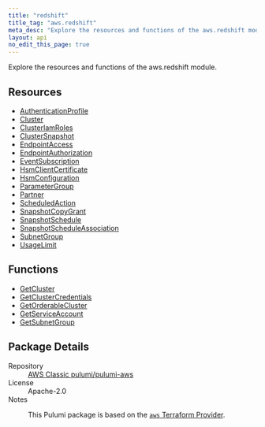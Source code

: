 ```yaml
---
title: "redshift"
title_tag: "aws.redshift"
meta_desc: "Explore the resources and functions of the aws.redshift module."
layout: api
no_edit_this_page: true
---
```


<!-- WARNING: this file was generated by Pulumi Docs Generator. -->
<!-- Do not edit by hand unless you're certain you know what you are doing! -->

Explore the resources and functions of the aws.redshift module.

<h2 id="resources">Resources</h2>
<ul class="api">
    <li><a href="authenticationprofile/" title="AuthenticationProfile"><span class="api-symbol api-symbol--resource"></span>AuthenticationProfile</a></li>
    <li><a href="cluster/" title="Cluster"><span class="api-symbol api-symbol--resource"></span>Cluster</a></li>
    <li><a href="clusteriamroles/" title="ClusterIamRoles"><span class="api-symbol api-symbol--resource"></span>ClusterIamRoles</a></li>
    <li><a href="clustersnapshot/" title="ClusterSnapshot"><span class="api-symbol api-symbol--resource"></span>ClusterSnapshot</a></li>
    <li><a href="endpointaccess/" title="EndpointAccess"><span class="api-symbol api-symbol--resource"></span>EndpointAccess</a></li>
    <li><a href="endpointauthorization/" title="EndpointAuthorization"><span class="api-symbol api-symbol--resource"></span>EndpointAuthorization</a></li>
    <li><a href="eventsubscription/" title="EventSubscription"><span class="api-symbol api-symbol--resource"></span>EventSubscription</a></li>
    <li><a href="hsmclientcertificate/" title="HsmClientCertificate"><span class="api-symbol api-symbol--resource"></span>HsmClientCertificate</a></li>
    <li><a href="hsmconfiguration/" title="HsmConfiguration"><span class="api-symbol api-symbol--resource"></span>HsmConfiguration</a></li>
    <li><a href="parametergroup/" title="ParameterGroup"><span class="api-symbol api-symbol--resource"></span>ParameterGroup</a></li>
    <li><a href="partner/" title="Partner"><span class="api-symbol api-symbol--resource"></span>Partner</a></li>
    <li><a href="scheduledaction/" title="ScheduledAction"><span class="api-symbol api-symbol--resource"></span>ScheduledAction</a></li>
    <li><a href="snapshotcopygrant/" title="SnapshotCopyGrant"><span class="api-symbol api-symbol--resource"></span>SnapshotCopyGrant</a></li>
    <li><a href="snapshotschedule/" title="SnapshotSchedule"><span class="api-symbol api-symbol--resource"></span>SnapshotSchedule</a></li>
    <li><a href="snapshotscheduleassociation/" title="SnapshotScheduleAssociation"><span class="api-symbol api-symbol--resource"></span>SnapshotScheduleAssociation</a></li>
    <li><a href="subnetgroup/" title="SubnetGroup"><span class="api-symbol api-symbol--resource"></span>SubnetGroup</a></li>
    <li><a href="usagelimit/" title="UsageLimit"><span class="api-symbol api-symbol--resource"></span>UsageLimit</a></li>
</ul>

<h2 id="functions">Functions</h2>
<ul class="api">
    <li><a href="getcluster/" title="GetCluster"><span class="api-symbol api-symbol--function"></span>GetCluster</a></li>
    <li><a href="getclustercredentials/" title="GetClusterCredentials"><span class="api-symbol api-symbol--function"></span>GetClusterCredentials</a></li>
    <li><a href="getorderablecluster/" title="GetOrderableCluster"><span class="api-symbol api-symbol--function"></span>GetOrderableCluster</a></li>
    <li><a href="getserviceaccount/" title="GetServiceAccount"><span class="api-symbol api-symbol--function"></span>GetServiceAccount</a></li>
    <li><a href="getsubnetgroup/" title="GetSubnetGroup"><span class="api-symbol api-symbol--function"></span>GetSubnetGroup</a></li>
</ul>

<h2 id="package-details">Package Details</h2>
<dl class="package-details">
	<dt>Repository</dt>
	<dd><a href="https://github.com/pulumi/pulumi-aws">AWS Classic pulumi/pulumi-aws</a></dd>
	<dt>License</dt>
	<dd>Apache-2.0</dd>
	<dt>Notes</dt>
	<dd><p>This Pulumi package is based on the <a href="https://github.com/hashicorp/terraform-provider-aws"><code>aws</code> Terraform Provider</a>.</p>
</dd>
</dl>

